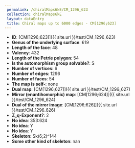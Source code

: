 ```yaml
--- 
 permalink: /chiralMaps6kE/CM_1296_623 
 collection: chiralMaps6kE
 layout: dataEntry
 title: Chiral maps up to 6000 edges - CM[1296;623]
---
```


- **ID**: [CM[1296;623]]({{ site.url }}/test/CM_1296_623)
- **Genus of the underlying surface**: 619
- **Length of the face**: 48
- **Valency**: 432
- **Length of the Petrie polygon**: 54
- **Is the automorphism group solvable?**: S
- **Number of vertices**: 6
- **Number of edges**: 1296
- **Number of faces**: 54
- **The map is self-**: none
- **Dual map**: [CM[1296;627]]({{ site.url }}/test/CM_1296_627)
- **Mirror (enantihomorphic) map**: [CM[1296;624]]({{ site.url }}/test/CM_1296_624)
- **Dual of the mirror image**: [CM[1296;626]]({{ site.url }}/test/CM_1296_626)
- **Z_q-Exponent?**: 2
- **No idea**:  353:624
- **No idea**: Y
- **No idea**: Y
- **Skeleton**: Sk(6;2)^144
- **Some other kind of skeleton**: nan

